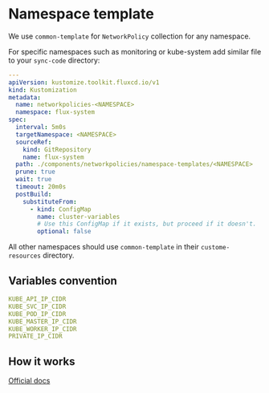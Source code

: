 # Namespace template

We use `common-template` for `NetworkPolicy` collection for any namespace.

For specific namespaces such as monitoring or kube-system add similar file to your `sync-code` directory:

```yaml
---
apiVersion: kustomize.toolkit.fluxcd.io/v1
kind: Kustomization
metadata:
  name: networkpolicies-<NAMESPACE>
  namespace: flux-system
spec:
  interval: 5m0s
  targetNamespace: <NAMESPACE>
  sourceRef:
    kind: GitRepository
    name: flux-system
  path: ./components/networkpolicies/namespace-templates/<NAMESPACE>
  prune: true
  wait: true
  timeout: 20m0s
  postBuild:
    substituteFrom:
      - kind: ConfigMap
        name: cluster-variables
        # Use this ConfigMap if it exists, but proceed if it doesn't.
        optional: false
```

All other namespaces should use `common-template` in their `custome-resources` directory.

## Variables convention

```yaml
KUBE_API_IP_CIDR
KUBE_SVC_IP_CIDR
KUBE_POD_IP_CIDR
KUBE_MASTER_IP_CIDR
KUBE_WORKER_IP_CIDR
PRIVATE_IP_CIDR
```

## How it works

[Official docs](https://fluxcd.io/flux/faq/#using-kustomize-variable-substitution)
